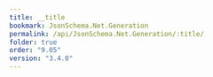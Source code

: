 ```yaml
---
title: __title
bookmark: JsonSchema.Net.Generation
permalink: /api/JsonSchema.Net.Generation/:title/
folder: true
order: "9.05"
version: "3.4.0"
---
```


